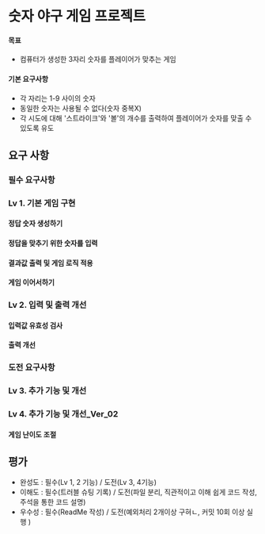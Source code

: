 # 숫자 야구 게임 프로젝트
#### 목표
- 컴퓨터가 생성한 3자리 숫자를 플레이어가 맞추는 게임
#### 기본 요구사항
- 각 자리는 1-9 사이의 숫자
- 동일한 숫자는 사용될 수 없다(숫자 중복X)
- 각 시도에 대해 '스트라이크'와 '볼'의 개수를 출력하여 플레이어가 숫자를 맞출 수 있도록 유도
## 요구 사항
### 필수 요구사항
### Lv 1. 기본 게임 구현
#### 정답 숫자 생성하기
#### 정답을 맞추기 위한 숫자를 입력
#### 결과값 출력 및 게임 로직 적용
#### 게임 이어서하기
### Lv 2. 입력 및 출력 개선
#### 입력값 유효성 검사
#### 출력 개선
### 도전 요구사항
### Lv 3. 추가 기능 및 개선
####
####
### Lv 4. 추가 기능 및 개선_Ver_02
#### 게임 난이도 조절

## 평가
- 완성도 : 필수(Lv 1, 2 기능) / 도전(Lv 3, 4기능) 
- 이해도 : 필수(트러블 슈팅 기록) / 도전(파일 분리, 직관적이고 이해 쉽게 코드 작성, 주석을 통한 코드 설명)
- 우수성 : 필수(ReadMe 작성) / 도전(예외처리 2개이상 구혀ㄴ, 커밋 10회 이상 실행 )

















